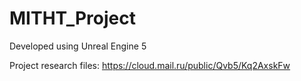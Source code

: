 # MITHT_Project

Developed using Unreal Engine 5

Project research files: https://cloud.mail.ru/public/Qvb5/Kq2AxskFw

